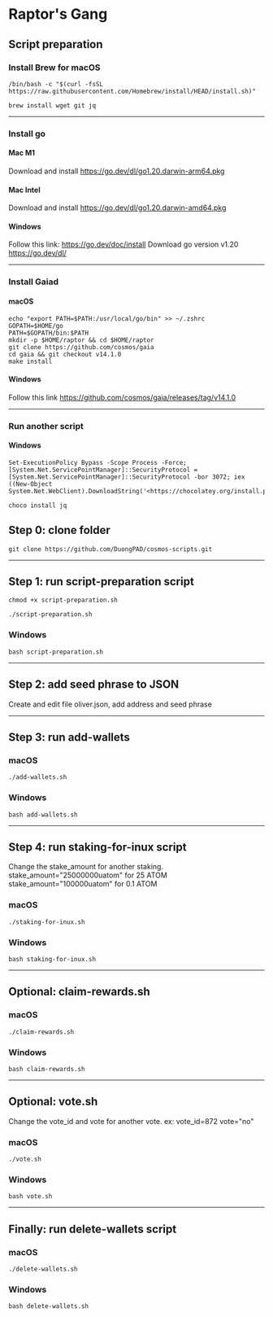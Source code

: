 # Raptor's Gang

## Script preparation

### Install Brew for macOS

```
/bin/bash -c "$(curl -fsSL https://raw.githubusercontent.com/Homebrew/install/HEAD/install.sh)"
```

```
brew install wget git jq
```

___

### Install go

#### Mac M1

Download and install <https://go.dev/dl/go1.20.darwin-arm64.pkg>

#### Mac Intel

Download and install <https://go.dev/dl/go1.20.darwin-amd64.pkg>


#### Windows

Follow this link: <https://go.dev/doc/install>
Download go version v1.20 <https://go.dev/dl/>

___

### Install Gaiad

#### macOS

```
echo "export PATH=$PATH:/usr/local/go/bin" >> ~/.zshrc
GOPATH=$HOME/go
PATH=$GOPATH/bin:$PATH
mkdir -p $HOME/raptor && cd $HOME/raptor
git clone https://github.com/cosmos/gaia
cd gaia && git checkout v14.1.0
make install
```

#### Windows

Follow this link <https://github.com/cosmos/gaia/releases/tag/v14.1.0>

___

### Run another script

#### Windows

```
Set-ExecutionPolicy Bypass -Scope Process -Force; [System.Net.ServicePointManager]::SecurityProtocol = [System.Net.ServicePointManager]::SecurityProtocol -bor 3072; iex ((New-Object System.Net.WebClient).DownloadString('<https://chocolatey.org/install.ps1>'))
```

```
choco install jq
```

## Step 0: clone folder

```
git clone https://github.com/DuongPAD/cosmos-scripts.git
```

___

## Step 1: run script-preparation script

```
chmod +x script-preparation.sh
```

```
./script-preparation.sh
```

### Windows

```
bash script-preparation.sh
```

___

## Step 2: add seed phrase to JSON

Create and edit file oliver.json, add address and seed phrase

___

## Step 3: run add-wallets

### macOS
```
./add-wallets.sh
```

### Windows

```
bash add-wallets.sh
```

___

## Step 4: run staking-for-inux script

Change the stake_amount for another staking.
stake_amount="25000000uatom" for 25 ATOM
stake_amount="100000uatom" for 0.1 ATOM

### macOS

```
./staking-for-inux.sh
```

### Windows

```
bash staking-for-inux.sh
```

___

## Optional: claim-rewards.sh

### macOS

```
./claim-rewards.sh
```

### Windows

```
bash claim-rewards.sh
```

___

## Optional: vote.sh

Change the vote_id and vote for another vote.
ex: vote_id=872
    vote="no"

### macOS

```
./vote.sh
```

### Windows

```
bash vote.sh
```

___

## Finally: run delete-wallets script

### macOS

```
./delete-wallets.sh
```

### Windows

```
bash delete-wallets.sh
```
